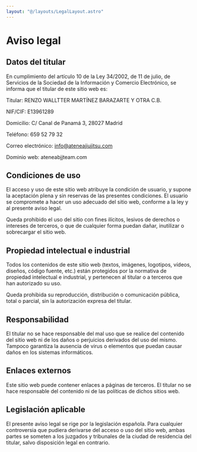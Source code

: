 ```yaml
---
layout: "@/layouts/LegalLayout.astro"
---
```


# Aviso legal

## Datos del titular

En cumplimiento del artículo 10 de la Ley 34/2002, de 11 de julio, de Servicios de la Sociedad de la Información y Comercio Electrónico, se informa que el titular de este sitio web es:

Titular: RENZO WALLTTER MARTÍNEZ BARAZARTE Y OTRA C.B.

NIF/CIF: E13961289

Domicilio: C/ Canal de Panamá 3, 28027 Madrid

Teléfono: 659 52 79 32

Correo electrónico: info@ateneajiujitsu.com

Dominio web: ateneabjjteam.com

## Condiciones de uso

El acceso y uso de este sitio web atribuye la condición de usuario, y supone la aceptación plena y sin reservas de las presentes condiciones. El usuario se compromete a hacer un uso adecuado del sitio web, conforme a la ley y al presente aviso legal.

Queda prohibido el uso del sitio con fines ilícitos, lesivos de derechos o intereses de terceros, o que de cualquier forma puedan dañar, inutilizar o sobrecargar el sitio web.

## Propiedad intelectual e industrial

Todos los contenidos de este sitio web (textos, imágenes, logotipos, vídeos, diseños, código fuente, etc.) están protegidos por la normativa de propiedad intelectual e industrial, y pertenecen al titular o a terceros que han autorizado su uso.

Queda prohibida su reproducción, distribución o comunicación pública, total o parcial, sin la autorización expresa del titular.

## Responsabilidad

El titular no se hace responsable del mal uso que se realice del contenido del sitio web ni de los daños o perjuicios derivados del uso del mismo. Tampoco garantiza la ausencia de virus o elementos que puedan causar daños en los sistemas informáticos.

## Enlaces externos

Este sitio web puede contener enlaces a páginas de terceros. El titular no se hace responsable del contenido ni de las políticas de dichos sitios web.

## Legislación aplicable

El presente aviso legal se rige por la legislación española. Para cualquier controversia que pudiera derivarse del acceso o uso del sitio web, ambas partes se someten a los juzgados y tribunales de la ciudad de residencia del titular, salvo disposición legal en contrario.

